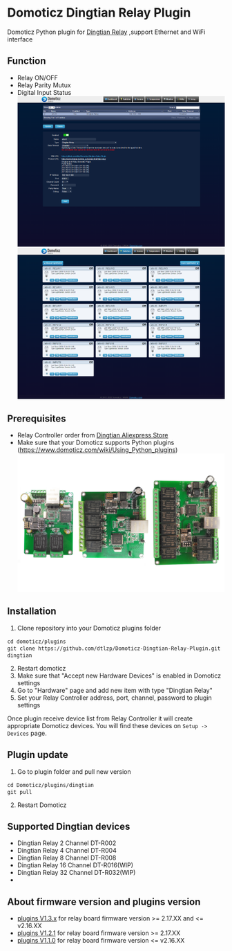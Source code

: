 # Domoticz Dingtian Relay Plugin
Domoticz Python plugin for [Dingtian Relay](https://www.dingtian-tech.com/us_en/product.html?type=relay)
,support Ethernet and WiFi interface
## Function
- Relay ON/OFF
- Relay Parity Mutux
- Digital Input Status
![image](image/Domoticz_add_hardware.png)
![image](image/Domoticz_switches.png)

## Prerequisites
- Relay Controller order from [Dingtian Aliexpress Store](https://www.aliexpress.com/item/4000999069820.html)
- Make sure that your Domoticz supports Python plugins (https://www.domoticz.com/wiki/Using_Python_plugins)
![image](image/relay.png)

## Installation
1. Clone repository into your Domoticz plugins folder
```
cd domoticz/plugins
git clone https://github.com/dtlzp/Domoticz-Dingtian-Relay-Plugin.git dingtian
```
2. Restart domoticz
3. Make sure that "Accept new Hardware Devices" is enabled in Domoticz settings
4. Go to "Hardware" page and add new item with type "Dingtian Relay"
5. Set your Relay Controller address, port, channel, password to plugin settings

Once plugin receive device list from Relay Controller it will create appropriate Domoticz devices. You will find these devices on `Setup -> Devices` page.

## Plugin update

1. Go to plugin folder and pull new version
```
cd Domoticz/plugins/dingtian
git pull
```
2. Restart Domoticz

## Supported Dingtian devices
- Dingtian Relay  2 Channel DT-R002
- Dingtian Relay  4 Channel DT-R004
- Dingtian Relay  8 Channel DT-R008
- Dingtian Relay 16 Channel DT-R016(WIP)
- Dingtian Relay 32 Channel DT-R032(WIP)
- 
## About firmware version and plugins version
- [plugins V1.3.x](https://github.com/dtlzp/Domoticz-Dingtian-Relay-Plugin/tree/v1.3.x) for relay board firmware version >= 2.17.XX and <= v2.16.XX
- [plugins V1.2.1](https://github.com/dtlzp/Domoticz-Dingtian-Relay-Plugin/tree/v1.2.1) for relay board firmware version >= 2.17.XX
- [plugins V1.1.0](https://github.com/dtlzp/Domoticz-Dingtian-Relay-Plugin/tree/v1.1.x) for relay board firmware version <= v2.16.XX


